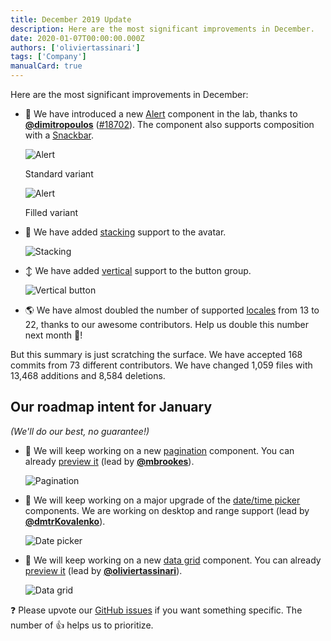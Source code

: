```yaml
---
title: December 2019 Update
description: Here are the most significant improvements in December.
date: 2020-01-07T00:00:00.000Z
authors: ['oliviertassinari']
tags: ['Company']
manualCard: true
---
```


Here are the most significant improvements in December:

- 🚨 We have introduced a new [Alert](https://v4.mui.com/components/alert/) component in the lab, thanks to **[@dimitropoulos](https://github.com/dimitropoulos)** ([#18702](https://github.com/mui/material-ui/pull/18702)). The component also supports composition with a [Snackbar](https://v4.mui.com/components/snackbars/#customized-snackbars).

  ![Alert](/static/blog/december-2019-update/alert.png)

  <p class="blog-description">Standard variant</p>

  ![Alert](/static/blog/december-2019-update/alert-filled.png)

  <p class="blog-description">Filled variant</p>

- 👤 We have added [stacking](https://v4.mui.com/components/avatars/#grouped) support to the avatar.

  ![Stacking](/static/blog/december-2019-update/stacking.png)

- ↕️ We have added [vertical](https://v4.mui.com/components/button-group/#vertical-group) support to the button group.

  ![Vertical button](/static/blog/december-2019-update/vertical-buttons.png)

- 🌎 We have almost doubled the number of supported [locales](https://v4.mui.com/guides/localization/#supported-locales) from 13 to 22, thanks to our awesome contributors. Help us double this number next month 🚀!

But this summary is just scratching the surface. We have accepted 168 commits from 73 different contributors. We have changed 1,059 files with 13,468 additions and 8,584 deletions.

## Our roadmap intent for January

_(We'll do our best, no guarantee!)_

- 💄 We will keep working on a new [pagination](https://github.com/mui/material-ui/pull/19049) component. You can already [preview it](https://deploy-preview-19049--material-ui.netlify.app/components/pagination/) (lead by **[@mbrookes](https://github.com/mbrookes)**).

  ![Pagination](/static/blog/december-2019-update/pagination.png)

- 📅 We will keep working on a major upgrade of the [date/time picker](https://github.com/mui/material-ui-pickers/issues/1293) components. We are working on desktop and range support (lead by **[@dmtrKovalenko](https://github.com/dmtrKovalenko)**).

  ![Date picker](/static/blog/december-2019-update/date-picker.png)

- 🧮 We will keep working on a new [data grid](https://github.com/mui/material-ui/pull/18872) component. You can already [preview it](https://deploy-preview-18872--material-ui.netlify.app/components/data-grid/) (lead by **[@oliviertassinari](https://github.com/oliviertassinari)**).

  ![Data grid](/static/blog/december-2019-update/data-grid.png)

❓ Please upvote our [GitHub issues](https://github.com/mui/material-ui/issues) if you want something specific. The number of 👍 helps us to prioritize.
